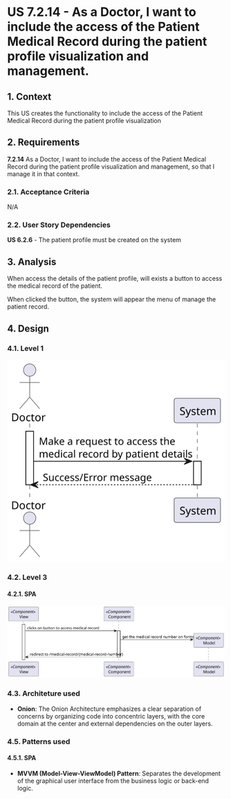 # US 7.2.14 - As a Doctor, I want to include the access of the Patient Medical Record during the patient profile visualization and management.

## 1. Context

This US creates the functionality to include the access of the Patient Medical Record during the patient profile visualization

## 2. Requirements

**7.2.14** As a Doctor, I want to include the access of the Patient Medical Record during the patient profile visualization and management, so that I manage it in that context.

### 2.1. Acceptance Criteria

N/A

### 2.2. User Story Dependencies

**US 6.2.6** - The patient profile must be created on the system

## 3. Analysis

When access the details of the patient profile, will exists a button to access the medical record of the patient.

When clicked the button, the system will appear the menu of manage the patient record.

## 4. Design

### 4.1. Level 1

![L1](L1/Process_View.svg)

### 4.2. Level 3

#### 4.2.1. SPA

![L3_MD](L3/SPA/Process_View.svg)

### 4.3. Architeture used

- **Onion**: The Onion Architecture emphasizes a clear separation of concerns by organizing code into concentric layers, with the core domain at the center and external dependencies on the outer layers.

### 4.5. Patterns used

#### 4.5.1. SPA

- **MVVM (Model-View-ViewModel) Pattern**: Separates the development of the graphical user interface from the business logic or back-end logic.
